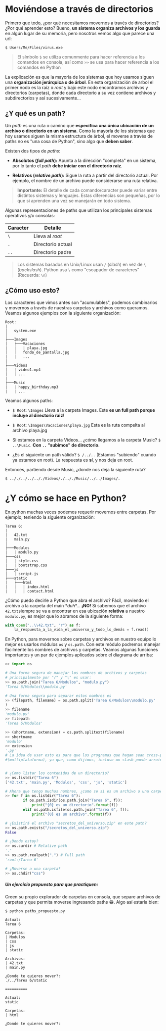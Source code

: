 # Moviéndose a través de directorios

Primero que todo, ¿por qué necesitamos movernos a través de directorios?¿Por qué aprender esto? Bueno, **un sistema organiza archivos y los guarda** en algún lugar de su memoria, pero nosotros vemos algo que parece una url:

```
$ Users/Me/Files/virus.exe
```

> El símbolo `$` se utiliza comunmente para hacer referencia a los comandos en consola, así como `>>` se usa para hacer referencia a los comandos en Python

La explicación es que la mayoria de los sistemas que hoy usamos siguen una **organización jerárquica o de árbol**. En esta organización de arbol el primer nodo es la raiz o *root* y bajo este nodo encontramos archivos y directorios (carpetas), donde cada directorio a su vez contiene archivos y subdirectorios y así sucesivamente...

## ¿Y qué es un path?

Un *path* es una ruta o camino que **especifica una única ubicación de un archivo o directorio en un sistema**. Como la mayoría de los sistemas que hoy usamos siguen la misma estructura de árbol, el moverse a través de paths no es "una cosa de Python", sino algo que **deben saber**. 

Existen dos tipos de *paths*:

* **Absolutos (*full path*):** Apunta a la dirección "completa" en un sistema, por lo tanto el *path* **debe iniciar con el directorio raiz**. 

* **Relativos (*relative path*):** Sigue la ruta a partir del directorio actual. Por ejemplo, el nombre de un archivo puede considerarse una ruta relativa.

> **Importante:** El detalle de cada comando/caracter puede variar entre distintos sistemas y lenguajes. Estas diferencias son pequeñas, por lo que si aprenden una vez se manejarán en todo sistema. 

Algunas representaciones de paths que utilizan los principales sistemas operativos y/o consolas:

| Caracter | Detalle |
| ----- | ----- | 
| `\` | Lleva al *root* |
| `.` | Directorio actual |
| `..` | Directorio padre 

> Los sistemas basados en Unix/Linux usan `/` (*slash*) en vez de `\` (*backslash*). Python usa `\` como "escapador de caracteres" (Recuerda: `\n`)

## ¿Cómo uso esto?

Los caracteres que vimos antes son "acumulables", podemos combinarlos y movernos a través de nuestras carpetas y archivos como queramos. Veamos algunos ejemplos con la siguiente organización:

```
Root:
|
│   system.exe  
│
├───Images
|   ├───Vacaciones
|   |	| playa.jpg
│   │   fondo_de_pantalla.jpg
|   |   ...
|
├───Videos
|   | video1.mp4
|   | ...
|
├───Music
|   | happy_birthday.mp3
|   | ...
```

Veamos algunos paths:

* `$ Root:\Images`
Lleva a la carpeta Images. Este **es un full path porque incluye al directorio raiz!**

* `$ Root:\Images\Vacaciones\playa.jpg`
Esta es la ruta compelta al archivo playa.jpg

* Si estamos en la carpeta Videos... ¿cómo llegamos a la carpeta Music? `$ ..\Music`. **Con `..` "subimos" de directorio**.

* ¿Es el siguiente un path válido? `$ /../..` (Estamos "subiendo" cuando ya estamos en root). La respuesta es **sí**, y nos deja en root.

Entonces, partiendo desde Music, ¿donde nos deja la siguiente ruta?
```
$ .././../../.././Videos/./.././Music/../../Images/.
```


# ¿Y cómo se hace en Python?

En python muchas veces podemos requerir movernos entre carpetas. Por ejemplo, teniendo la siguiente organización:

```
Tarea 6: 
|
|	42.txt
|	main.py
│
├───Modulos
|   | modulo.py
├───css
|   | style.css
|	| bootstrap.css
├───js
|	| script.js
├───static
|   ├───html
|	|	| index.html
|	|	| contact.html
```

¿Cómo puedo decirle a Python que abra el archivo? Fácil, moviendo el archivo a la carpeta del main \**duh*\*... **¡NO!** Si sabemos que el archivo `42.txt`siempre se va a encontrar en esa ubicación **relativa** a nuestro `modulo.py`, es mejor que lo abramos de la siguiente forma:

```python
with open("..\\42.txt", "r") as f:
    la_respuesta_a_la_vida_el_universo_y_todo_lo_demás = f.read()
```

En Python, para movernos sobre carpetas y archivos en nuestro equipo lo mejor es usarlos módulos `os` y `os.path`. Con este módulo podremos manejar fácilmente los nombres de archivos y carpetas. Veamos algunas funciones importantes y un par de ejemplos aplicados sobre el diagrama de arriba:

```python
>> import os

# Una forma segura de manejar los nombres de archivos y carpetas 
# principalmente por "/" y "\" es usar:
>> os.path.join("Tarea 6/Modulos", "modulo.py")
'Tarea 6/Modulos\\modulo.py'

# Una forma segura para separar estos nombres es
>> (filepath, filename) = os.path.split('Tarea 6/Modulos\\modulo.py'
)
>> filename
'modulo.py'
>> filepath
'Tarea 6/Modulos'

>> (shortname, extension) = os.path.splitext(filename)
>> shortname
'modulo'
>> extension
'.py'
# La idea de usar esto es para que los programas que hagan sean cross-platform
#(multiplataforma), ya que, como dijimos, incluso un slash puede arruinar un path 


# ¿Como listar los contenidos de un directorio?
>> os.listdir("Tarea 6")
['42.txt', 'main.py', 'Modulos', 'css', 'js', 'static']

# Ahora que tengo muchos nombres, ¿como se si es un archivo o una carpeta?
>> for f in os.listdir("Tarea 6"):
	    if os.path.isdir(os.path.join("Tarea 6", f)):
	   		print("{0} es un directorio".format(f))
	   	elif os.path.isfile(os.path.join("Tarea 6", f)):
	   	    print("{0} es un archivo".format(f))

# ¿Existirá el archivo "secretos_del_universo.zip" en este path?
>> os.path.exists("/secretos_del_universo.zip")
False

# ¿Donde estoy?
>> os.curdir # Relative path
'.'
>> os.path.realpath(".") # Full path 
'root:/Tarea 6'

# ¿Moverse a una carpeta?
>> os.chdir("css")
```

##### Un ejercicio propuesto para que practiquen: 

Creen su propio explorador de carpetas en consola, que separe archivos de carpetas y que permita moverse ingresando paths :grin:. Algo así estaría bien:

```
$ python paths_propuesto.py

Actual:
Tarea 6

Carpetas:
| Modulos
| css
| js
| static

Archivos:
| 42.txt
| main.py

¿Donde te quieres mover?: 
./../Tarea 6/static

==========

Actual:
static

Carpetas:
| html

¿Donde te quieres mover?: 

```
